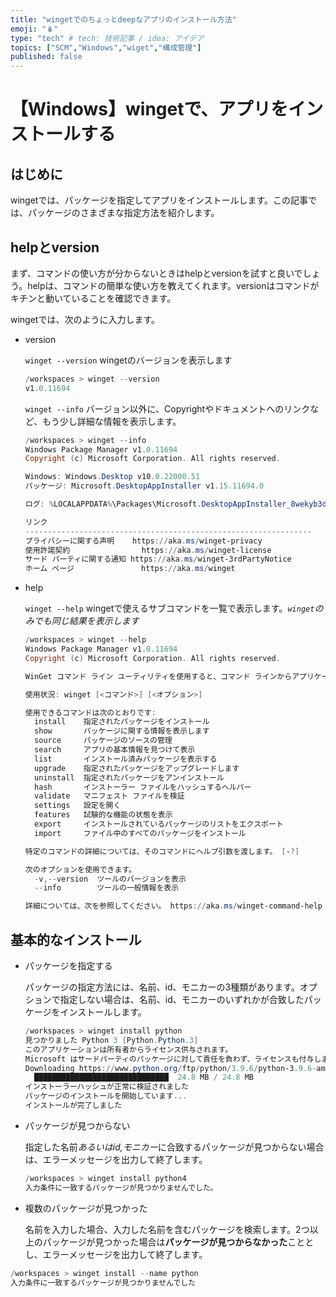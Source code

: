 ```yaml
---
title: "wingetでのちょっとdeepなアプリのインストール方法"
emoji: "🪆"
type: "tech" # tech: 技術記事 / idea: アイデア
topics: ["SCM","Windows","wiget","構成管理"]
published: false
---
```

# 【Windows】wingetで、アプリをインストールする


## はじめに

wingetでは、パッケージを指定してアプリをインストールします。この記事では、パッケージのさまざまな指定方法を紹介します。


## helpとversion

まず、コマンドの使い方が分からないときはhelpとversionを試すと良いでしょう。helpは、コマンドの簡単な使い方を教えてくれます。versionはコマンドがキチンと動いていることを確認できます。

wingetでは、次のように入力します。

- version
  
  `winget --version`  wingetのバージョンを表示します
  
  ```powershell
  /workspaces > winget --version
  v1.0.11694
  
  ```
  
  
  `winget --info`   バージョン以外に、Copyrightやドキュメントへのリンクなど、もう少し詳細な情報を表示します。
  
  ``` powershell
  /workspaces > winget --info
  Windows Package Manager v1.0.11694
  Copyright (c) Microsoft Corporation. All rights reserved.
  
  Windows: Windows.Desktop v10.0.22000.51
  パッケージ: Microsoft.DesktopAppInstaller v1.15.11694.0
  
  ログ: %LOCALAPPDATA%\Packages\Microsoft.DesktopAppInstaller_8wekyb3d8bbwe\LocalState\DiagOutputDir
  
  リンク
  ----------------------------------------------------------------
  プライバシーに関する声明    https://aka.ms/winget-privacy
  使用許諾契約                https://aka.ms/winget-license
  サード パーティに関する通知 https://aka.ms/winget-3rdPartyNotice
  ホーム ページ               https://aka.ms/winget
  
  ```


- help
  
  `winget --help`  wingetで使えるサブコマンドを一覧で表示します。*`winget`のみでも同じ結果を表示します*
  
  ```powershell
  /workspaces > winget --help
  Windows Package Manager v1.0.11694
  Copyright (c) Microsoft Corporation. All rights reserved.
  
  WinGet コマンド ライン ユーティリティを使用すると、コマンド ラインからアプリケーションやその他のパッケージをインストールできます。
  
  使用状況: winget [<コマンド>] [<オプション>]
  
  使用できるコマンドは次のとおりです:
    install    指定されたパッケージをインストール
    show       パッケージに関する情報を表示します
    source     パッケージのソースの管理
    search     アプリの基本情報を見つけて表示
    list       インストール済みパッケージを表示する
    upgrade    指定されたパッケージをアップグレードします
    uninstall  指定されたパッケージをアンインストール
    hash       インストーラー ファイルをハッシュするヘルパー
    validate   マニフェスト ファイルを検証
    settings   設定を開く
    features   試験的な機能の状態を表示
    export     インストールされているパッケージのリストをエクスポート
    import     ファイル中のすべてのパッケージをインストール
  
  特定のコマンドの詳細については、そのコマンドにヘルプ引数を渡します。 [-?]
  
  次のオプションを使用できます。
    -v,--version  ツールのバージョンを表示
    --info        ツールの一般情報を表示
  
  詳細については、次を参照してください。 https://aka.ms/winget-command-help
  
  ```


## 基本的なインストール


- パッケージを指定する
  
  パッケージの指定方法には、名前、id、モニカーの3種類があります。オプションで指定しない場合は、名前、id、モニカーのいずれかが合致したパッケージをインストールします。

  ``` powershell
  /workspaces > winget install python
  見つかりました Python 3 [Python.Python.3]
  このアプリケーションは所有者からライセンス供与されます。
  Microsoft はサードパーティのパッケージに対して責任を負わず、ライセンスも付与しません。
  Downloading https://www.python.org/ftp/python/3.9.6/python-3.9.6-amd64.exe
    ██████████████████████████████  24.8 MB / 24.8 MB
  インストーラーハッシュが正常に検証されました
  パッケージのインストールを開始しています...
  インストールが完了しました
  
  ```
  


- パッケージが見つからない

  指定した名前*あるいはid,モニカー*に合致するパッケージが見つからない場合は、エラーメッセージを出力して終了します。

  ```powershell
  /workspaces > winget install python4
  入力条件に一致するパッケージが見つかりませんでした。
  
  ```
  


- 複数のパッケージが見つかった

  名前を入力した場合、入力した名前を含むパッケージを検索します。2つ以上のパッケージが見つかった場合は**パッケージが見つからなかった**こととし、エラーメッセージを出力して終了します。

 ```powershell
/workspaces > winget install --name python
入力条件に一致するパッケージが見つかりませんでした

 ```


